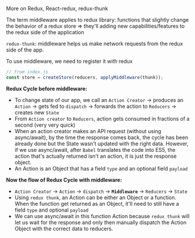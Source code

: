 More on Redux, React-redux, redux-thunk

The term middleware applies to redux library: functions that slightly change the behavior of a redux store => they'll adding new capabilities/features to the redux side of the application

`redux-thunk`: middleware helps us make network requests from the redux side of the app.

To use middleware, we need to register it with redux

```js
// from index.js
const store = createStore(reducers, applyMiddleware(thunk));
```

**Redux Cycle before middleware:**

- To change state of our app, we call an `Action Creator` -> produces an `Action` -> gets fed to `dispatch` -> forwards the action to `Reducers` -> creates new `State`
- From `Action creator` to `Reducers`, action gets consumed in fractions of a second (very very quick)
- When an action creator makes an API request (without using async/await), by the time the response comes back, the cycle has been already done but the State wasn't updated with the right data. However, if we use async/await, after `Babel` translates the code into ES5, the action that's actually returned isn't an action, it is just the response object.
- An Action is an Object that has a field `type` and an optional field `payload`

**Now the flow of Redux Cycle with middleware:**

- `Action Creator` -> `Action` -> `dispatch` -> **`Middleware`** -> `Reducers` -> `State`
- Using `redux thunk`, an Action can be either an Object or a function. When the function get returned as an Object, it'll need to still have a field `type` and optional `payload`
- We can use async/await in this function Action because `redux thunk` will let us wait for the response and only then manually dispatch the Action Object with the correct data to reducers.
